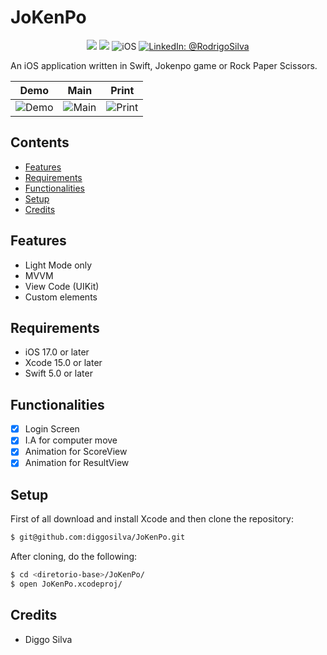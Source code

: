 # JoKenPo

<p align="center">
    <img src="https://img.shields.io/badge/Swift-5.9.1-orange.svg" />
    <img src="https://img.shields.io/badge/Xcode-15.2.X-orange.svg" />
    <img src="https://img.shields.io/badge/platforms-iOS-brightgreen.svg?style=flat" alt="iOS" />
    <a href="https://www.linkedin.com/in/rodrigo-silva-6a53ba300/" target="_blank">
        <img src="https://img.shields.io/badge/LinkedIn-@RodrigoSilva-blue.svg?style=flat" alt="LinkedIn: @RodrigoSilva" />
    </a>
</p>

An iOS application written in Swift, Jokenpo game or Rock Paper Scissors.

| Demo | Main | Print |
| --- | --- | --- |
| ![Demo](https://github.com/user-attachments/assets/8d2d87a5-91e5-4114-8627-73e25ba095b5) | ![Main](https://github.com/user-attachments/assets/6a4917b3-7fe9-44ad-9949-6c17c6b05d1e) | ![Print](https://github.com/user-attachments/assets/6e5eff96-1363-46b7-aff5-86942aefc802) |

## Contents

- [Features](#features)
- [Requirements](#requirements)
- [Functionalities](#functionalities)
- [Setup](#setup)
- [Credits](#credits)

## Features

- Light Mode only
- MVVM
- View Code (UIKit)
- Custom elements

## Requirements

- iOS 17.0 or later
- Xcode 15.0 or later
- Swift 5.0 or later

## Functionalities
- [x] Login Screen
- [x] I.A for computer move
- [x] Animation for ScoreView
- [x] Animation for ResultView

## Setup

First of all download and install Xcode and then clone the repository:

```sh
$ git@github.com:diggosilva/JoKenPo.git
```

After cloning, do the following:

```sh
$ cd <diretorio-base>/JoKenPo/
$ open JoKenPo.xcodeproj/
```

## Credits

- Diggo Silva
